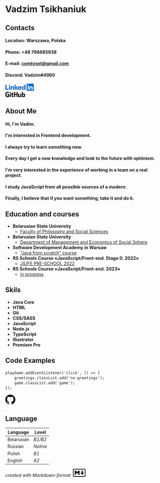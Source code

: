 # **Vadzim Tsikhaniuk**
## **Contacts**
#### **Location:** Warszawa, Polska
#### **Phone:** +48 796685938
#### **E-mail:** comtvset@gmail.com
#### **Discord:** Vadzim#4960
[![LinkedIn**](https://raw.githubusercontent.com/comtvset/logo/main/LinkedIn_logo_95x23.png)](https://www.linkedin.com/in/vadzim-tsikhaniuk-69643b155/)
\
[![GitHub](https://raw.githubusercontent.com/comtvset/logo/main/GitHub_logo_63x17.png)](https://github.com/comtvset)

## **About Me**

#### Hi, I'm Vadim.
#### I'm interested in Frontend development.
#### I always try to learn something new.
#### Every day I get a new knowledge and look to the future with optimism.
#### I'm very interested in the experience of working in a team on a real project.
#### I study JavaScript from all possible sources of a modern.
#### Finally, I believe that if you want something, take it and do it.

## **Education and courses**
* **Belarusian State University**
  * [Faculty of Philosophy and Social Sciences](https://ffsn.bsu.by/en/home/)
* **Belarusian State University**
  * [Department of Management and Economics of Social Sphere](https://fsc.bsu.by/en/department-of-management-and-economics-of-social-sphere/)
* **Software Development Academy in Warsaw**
  * ["Java from scratch" course](https://github.com/comtvset/sda/blob/main/certificate.pdf)
* **RS Schools Course «JavaScript/Front-end. Stage 0. 2022»**
  * [JS/FE PRE-SCHOOL 2022](https://https://app.rs.school/certificate/gao4wbsx)
* **RS Schools Course «JavaScript/Front-end. 2023»**
  * [in progress](https://rs.school/js/)

## **Skils**
+ **Java Core**
+ **HTML**
+ **Git**
+ **CSS/SASS**
+ **JavaScript**
+ **Node.js**
+ **TypeScript**
+ **Illustrator**
+ **Premiere Pro**

## **Code Examples**
```
playGame.addEventListener('click', () => {
    greetings.classList.add('no-greetings');
    game.classList.add('game');
});

```
[![GitHub](https://raw.githubusercontent.com/comtvset/logo/main/GitHub-Mark-32px.png)](https://github.com/comtvset/quizBird)

## **Language**

| Language     | Level        |
| ------------ | ------------ |
| Belarusian   | _B1/B2_      |
| Russian      | _Native_     |
| Polish       | _B1_         |
| English      | _A2_         |

*created with Markdown-format*
[![created with Markdown-format](https://raw.githubusercontent.com/comtvset/logo/main/markdown_46x26.png)](https://en.wikipedia.org/wiki/Markdown)